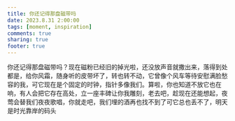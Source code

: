 ```yaml
---
title: 你还记得那盘磁带吗
date: 2023.8.31 2:00:00
tags: [moment, inspiration]
comments: true
sharing: true
footer: true
---
```

你还记得那盘磁带吗？现在磁粉已经旧的掉光啦，还没放声音就撒出来，落得到处都是，给你风霜，随身听的皮带坏了，转也转不动，它曾像个风车等待安慰满脸愁容的我，可它现在是个固定的时钟，指针多像我们。算啦，你也知道不放它也在响，有人会把它存在高处，立一座丰碑让你我雕刻，老去吧，趁现在还能想起，夜莺会替我们夜夜歌唱，你就走吧，我们埋的酒再也找不到了可它总也丢不了，明天是时光靠岸的码头

